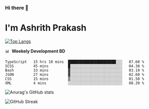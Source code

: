 ### Hi there 👋
# I'm Ashrith Prakash


[![Top Langs](https://github-readme-stats.vercel.app/api/top-langs/?username=xxcheckmatexx&layout=compact&count_private=true&include_all_commits=true&show_icons=true&line_height=20&title_color=FFFFFF&icon_color=FFFFFF&text_color=FFFFFF&bg_color=0D1117)](https://github.com/anuraghazra/github-readme-stats)

📊 &nbsp;**Weekely Development BD**

<!--START_SECTION:waka-->

```text
TypeScript   15 hrs 10 mins  ██████████████████████░░░   87.60 %
SCSS         45 mins         █░░░░░░░░░░░░░░░░░░░░░░░░   04.38 %
Bash         33 mins         ▓░░░░░░░░░░░░░░░░░░░░░░░░   03.19 %
JSON         27 mins         ▓░░░░░░░░░░░░░░░░░░░░░░░░   02.60 %
CSS          15 mins         ▒░░░░░░░░░░░░░░░░░░░░░░░░   01.50 %
XML          4 mins          ░░░░░░░░░░░░░░░░░░░░░░░░░   00.39 %
```

<!--END_SECTION:waka-->

![Anurag's GitHub stats](https://github-readme-stats.vercel.app/api?username=xxcheckmatexx&count_private=true&show_icons=true&theme=merko)  

![GitHub Streak](http://github-readme-streak-stats.herokuapp.com?user=xxcheckmatexx&theme=merko&hide_border=true&date_format=M%20j%5B%2C%20Y%5D&fire=DD0E0B)
<br/>
